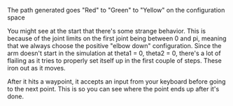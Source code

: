 

The path generated goes "Red" to "Green" to "Yellow" on the configuration space

You might see at the start that there's some strange behavior. This is because of the joint limits on 
the first joint being between 0 and pi, meaning that we always choose the positive "elbow down" configuration.
Since the arm doesn't start in the simulation at theta1 = 0, theta2 = 0, there's a lot of flailing as it tries 
to properly set itself up in the first couple of steps. These iron out as it moves.

After it hits a waypoint, it accepts an input from your keyboard before going to the next point. This is so you can 
see where the point ends up after it's done.

